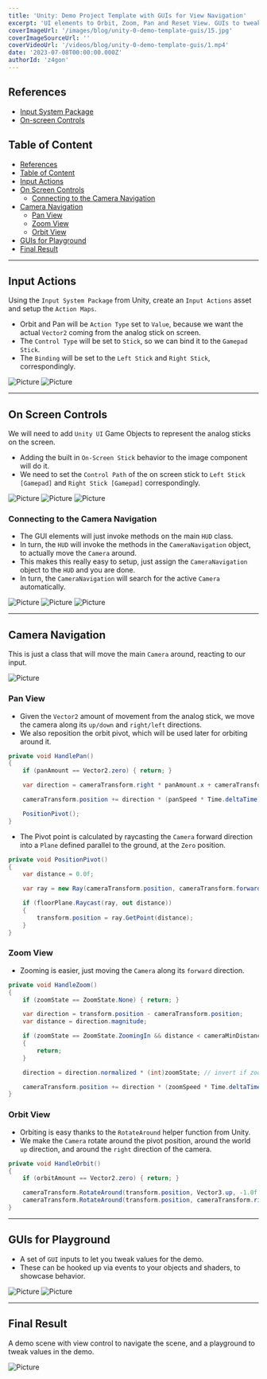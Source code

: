 ```yaml
---
title: 'Unity: Demo Project Template with GUIs for View Navigation'
excerpt: 'UI elements to Orbit, Zoom, Pan and Reset View. GUIs to tweak values for demo purposes.'
coverImageUrl: '/images/blog/unity-0-demo-template-guis/15.jpg'
coverImageSourceUrl: ''
coverVideoUrl: '/videos/blog/unity-0-demo-template-guis/1.mp4'
date: '2023-07-08T00:00:00.000Z'
authorId: 'z4gon'
---
```


## References

- [Input System Package](https://docs.unity3d.com/Packages/com.unity.inputsystem@1.6/manual/index.html)
- [On-screen Controls](https://docs.unity3d.com/Packages/com.unity.inputsystem@1.0/manual/OnScreen.html)

## Table of Content

- [References](#references)
- [Table of Content](#table-of-content)
- [Input Actions](#input-actions)
- [On Screen Controls](#on-screen-controls)
  - [Connecting to the Camera Navigation](#connecting-to-the-camera-navigation)
- [Camera Navigation](#camera-navigation)
  - [Pan View](#pan-view)
  - [Zoom View](#zoom-view)
  - [Orbit View](#orbit-view)
- [GUIs for Playground](#guis-for-playground)
- [Final Result](#final-result)

---

## Input Actions

Using the `Input System Package` from Unity, create an `Input Actions` asset and setup the `Action Maps`.

- Orbit and Pan will be `Action Type` set to `Value`, because we want the actual `Vector2` coming from the analog stick on screen.
- The `Control Type` will be set to `Stick`, so we can bind it to the `Gamepad Stick`.
- The `Binding` will be set to the `Left Stick` and `Right Stick`, correspondingly.

![Picture](/images/blog/unity-0-demo-template-guis/1.jpg)
![Picture](/images/blog/unity-0-demo-template-guis/2.jpg)

---

## On Screen Controls

We will need to add `Unity UI` Game Objects to represent the analog sticks on the screen.

- Adding the built in `On-Screen Stick` behavior to the image component will do it.
- We need to set the `Control Path` of the on screen stick to `Left Stick [Gamepad]` and `Right Stick [Gamepad]` correspondingly.

![Picture](/images/blog/unity-0-demo-template-guis/3.jpg)
![Picture](/images/blog/unity-0-demo-template-guis/10.jpg)
![Picture](/images/blog/unity-0-demo-template-guis/11.jpg)

### Connecting to the Camera Navigation

- The GUI elements will just invoke methods on the main `HUD` class.
- In turn, the `HUD` will invoke the methods in the `CameraNavigation` object, to actually move the `Camera` around.
- This makes this really easy to setup, just assign the `CameraNavigation` object to the `HUD` and you are done.
- In turn, the `CameraNavigation` will search for the active `Camera` automatically.

![Picture](/images/blog/unity-0-demo-template-guis/5.jpg)
![Picture](/images/blog/unity-0-demo-template-guis/8.jpg)
![Picture](/images/blog/unity-0-demo-template-guis/9.jpg)

---

## Camera Navigation

This is just a class that will move the main `Camera` around, reacting to our input.

![Picture](/images/blog/unity-0-demo-template-guis/4.jpg)

### Pan View

- Given the `Vector2` amount of movement from the analog stick, we move the camera along its `up/down` and `right/left` directions.
- We also reposition the orbit pivot, which will be used later for orbiting around it.

```cs
private void HandlePan()
{
    if (panAmount == Vector2.zero) { return; }

    var direction = cameraTransform.right * panAmount.x + cameraTransform.up * panAmount.y;

    cameraTransform.position += direction * (panSpeed * Time.deltaTime);

    PositionPivot();
}
```

- The Pivot point is calculated by raycasting the `Camera` forward direction into a `Plane` defined parallel to the ground, at the `Zero` position.
  
```cs
private void PositionPivot()
{
    var distance = 0.0f;

    var ray = new Ray(cameraTransform.position, cameraTransform.forward);

    if (floorPlane.Raycast(ray, out distance))
    {
        transform.position = ray.GetPoint(distance);
    }
}
```

### Zoom View

- Zooming is easier, just moving the `Camera` along its `forward` direction.

```cs
private void HandleZoom()
{
    if (zoomState == ZoomState.None) { return; }

    var direction = transform.position - cameraTransform.position;
    var distance = direction.magnitude;

    if (zoomState == ZoomState.ZoomingIn && distance < cameraMinDistanceToPivot)
    {
        return;
    }

    direction = direction.normalized * (int)zoomState; // invert if zooming out

    cameraTransform.position += direction * (zoomSpeed * Time.deltaTime);
}
```

### Orbit View

- Orbiting is easy thanks to the `RotateAround` helper function from Unity.
- We make the `Camera` rotate around the pivot position, around the world `up` direction, and around the `right` direction of the camera.

```cs
private void HandleOrbit()
{
    if (orbitAmount == Vector2.zero) { return; }

    cameraTransform.RotateAround(transform.position, Vector3.up, -1.0f * orbitAmount.x * orbitSpeed * Time.deltaTime);
    cameraTransform.RotateAround(transform.position, cameraTransform.right, orbitAmount.y * orbitSpeed * Time.deltaTime);
}
```

---

## GUIs for Playground

- A set of `GUI` inputs to let you tweak values for the demo.
- These can be hooked up via events to your objects and shaders, to showcase behavior.

![Picture](/images/blog/unity-0-demo-template-guis/13.jpg)
![Picture](/images/blog/unity-0-demo-template-guis/14.jpg)

---

## Final Result

A demo scene with view control to navigate the scene, and a playground to tweak values in the demo.

![Picture](/images/blog/unity-0-demo-template-guis/15.jpg)